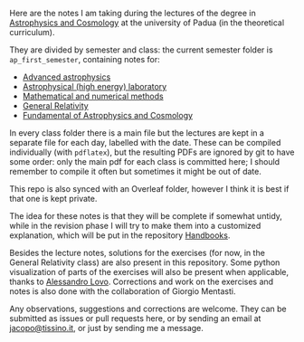 Here are the notes I am taking during the lectures of the degree in [Astrophysics and Cosmology](http://astrophysics-and-cosmology.dfa.unipd.it/) at the university of Padua (in the theoretical curriculum).

They are divided by semester and class: the current semester folder is `ap_first_semester`, containing notes for:

* [Advanced astrophysics](https://en.didattica.unipd.it/off/2019/LM/SC/SC2490/001PD/SCP9086382/N0)
* [Astrophysical (high energy) laboratory](https://en.didattica.unipd.it/off/2019/LM/SC/SC2490/000ZZ/SCP9086379/A1302)
* [Mathematical and numerical methods](https://en.didattica.unipd.it/off/2019/LM/SC/SC2490/000ZZ/SCP7081661/N0)
* [General Relativity](https://en.didattica.unipd.it/off/2019/LM/SC/SC2490/000ZZ/SCP7081661/N0)
* [Fundamental of Astrophysics and Cosmology](https://en.didattica.unipd.it/off/2019/LM/SC/SC2490/000ZZ/SCP9086381/N0)

In every class folder there is a main file but the lectures are kept in a separate file for each day, labelled with the date.
These can be compiled individually (with `pdflatex`), but the resulting PDFs are ignored by git to have some order: only the main pdf for each class is committed here; I should remember to compile it often but sometimes it might be out of date.

This repo is also synced with an Overleaf folder, however I think it is best if that one is kept private.

The idea for these notes is that they will be complete if somewhat untidy, while in the revision phase I will try to make them into a customized explanation, which will be put in the repository [Handbooks](https://github.com/jacopok/handbooks).

Besides the lecture notes, solutions for the exercises (for now, in the General Relativity class) are also present in this repository. Some python visualization of parts of the exercises will also be present when applicable, thanks to [Alessandro Lovo](https://github.com/AlessandroLovo).
Corrections and work on the exercises and notes is also done with the collaboration of Giorgio Mentasti.

Any observations,  suggestions and corrections are welcome.
They can be submitted as issues or pull requests here, or by sending an email at jacopo@tissino.it, or just by sending me a message.
